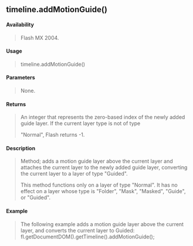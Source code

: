 ## timeline.addMotionGuide()

#### Availability

> Flash MX 2004.

#### Usage

> timeline.addMotionGuide()

#### Parameters

> None.

#### Returns

> An integer that represents the zero-based index of the newly added guide layer. If the current layer type is not of type
>
> "Normal", Flash returns -1.

#### Description

> Method; adds a motion guide layer above the current layer and attaches the current layer to the newly added guide layer, converting the current layer to a layer of type "Guided".
>
> This method functions only on a layer of type "Normal". It has no effect on a layer whose type is "Folder", "Mask", "Masked", "Guide", or "Guided".

#### Example

> The following example adds a motion guide layer above the current layer, and converts the current layer to Guided: fl.getDocumentDOM().getTimeline().addMotionGuide();
